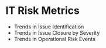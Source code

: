 # IT Risk Metrics
- Trends in Issue Identification
- Trends in Issue Closure by Severity
- Trends in Operational Risk Events
